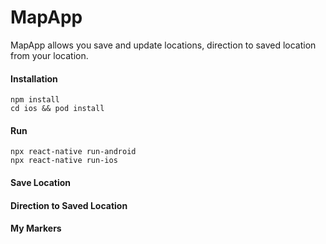 # MapApp

MapApp allows you save and update locations, direction to saved location from your location.

#### Installation
```shell
npm install
cd ios && pod install
```
#### Run
```shell
npx react-native run-android
npx react-native run-ios
```

#### Save Location



#### Direction to Saved Location


#### My Markers